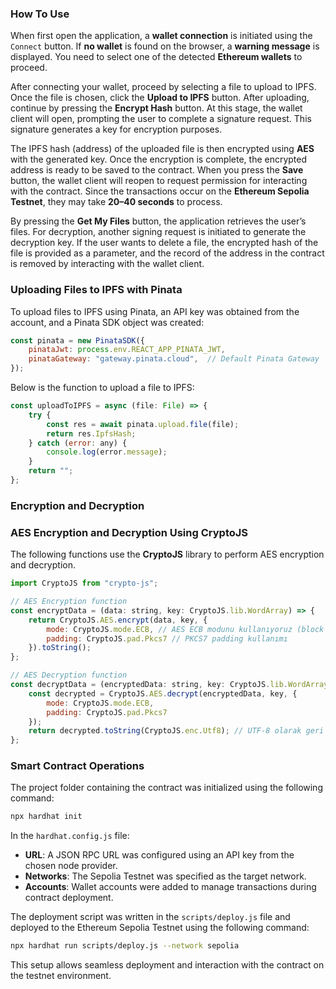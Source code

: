 ### How To Use

When first open the application, a **wallet connection** is initiated using the `Connect` button. If **no wallet** is found on the browser, a **warning message** is displayed. You need to select one of the detected **Ethereum wallets** to proceed.

After connecting your wallet, proceed by selecting a file to upload to IPFS. Once the file is chosen, click the **Upload to IPFS** button. After uploading, continue by pressing the **Encrypt Hash** button. At this stage, the wallet client will open, prompting the user to complete a signature request. This signature generates a key for encryption purposes.

The IPFS hash (address) of the uploaded file is then encrypted using **AES** with the generated key. Once the encryption is complete, the encrypted address is ready to be saved to the contract. When you press the **Save** button, the wallet client will reopen to request permission for interacting with the contract. Since the transactions occur on the **Ethereum Sepolia Testnet**, they may take **20–40 seconds** to process.

By pressing the **Get My Files** button, the application retrieves the user’s files. For decryption, another signing request is initiated to generate the decryption key. If the user wants to delete a file, the encrypted hash of the file is provided as a parameter, and the record of the address in the contract is removed by interacting with the wallet client.

### Uploading Files to IPFS with Pinata

To upload files to IPFS using Pinata, an API key was obtained from the account, and a Pinata SDK object was created:

```javascript
const pinata = new PinataSDK({
    pinataJwt: process.env.REACT_APP_PINATA_JWT,
    pinataGateway: "gateway.pinata.cloud",  // Default Pinata Gateway
});
```
Below is the function to upload a file to IPFS:

```javascript
const uploadToIPFS = async (file: File) => {
    try {
        const res = await pinata.upload.file(file);
        return res.IpfsHash;
    } catch (error: any) {
        console.log(error.message);
    }
    return "";
};
```
### Encryption and Decryption

### AES Encryption and Decryption Using CryptoJS

The following functions use the **CryptoJS** library to perform AES encryption and decryption.

```javascript
import CryptoJS from "crypto-js";

// AES Encryption function
const encryptData = (data: string, key: CryptoJS.lib.WordArray) => {
    return CryptoJS.AES.encrypt(data, key, {
        mode: CryptoJS.mode.ECB, // AES ECB modunu kullanıyoruz (block chaining için CBC kullanılabilir)
        padding: CryptoJS.pad.Pkcs7 // PKCS7 padding kullanımı
    }).toString();
};

// AES Decryption function
const decryptData = (encryptedData: string, key: CryptoJS.lib.WordArray) => {
    const decrypted = CryptoJS.AES.decrypt(encryptedData, key, {
        mode: CryptoJS.mode.ECB,
        padding: CryptoJS.pad.Pkcs7
    });
    return decrypted.toString(CryptoJS.enc.Utf8); // UTF-8 olarak geri çevir
};
```

### Smart Contract Operations

The project folder containing the contract was initialized using the following command:

```bash
npx hardhat init
```

In the `hardhat.config.js` file:

- **URL**: A JSON RPC URL was configured using an API key from the chosen node provider.
- **Networks**: The Sepolia Testnet was specified as the target network.
- **Accounts**: Wallet accounts were added to manage transactions during contract deployment.

The deployment script was written in the `scripts/deploy.js` file and deployed to the Ethereum Sepolia Testnet using the following command:

```bash
npx hardhat run scripts/deploy.js --network sepolia
```
This setup allows seamless deployment and interaction with the contract on the testnet environment.
